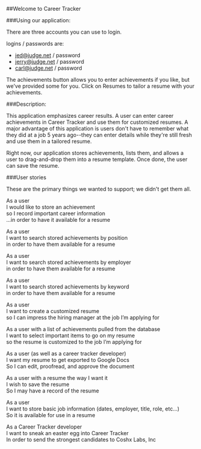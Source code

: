 ##Welcome to Career Tracker

###Using our application:

There are three accounts you can use to login.

logins / passwords are:

  - jed@judge.net / password
  - jerry@judge.net / password
  - carl@judge.net / password

The achievements button allows you to enter achievements if you like, but we've provided
some for you.  Click on Resumes to tailor a resume with your achievements.

###Description:

This application emphasizes career results.  A user can enter career achievements
in Career Tracker and use them for customized resumes.  A major advantage of this application
is users don't have to remember what they did at a job 5 years ago--they can enter details while
they're still fresh and use them in a tailored resume.

Right now, our application stores achievements, lists them, and allows a user to
drag-and-drop them into a resume template.  Once done, the user can save the resume.

###User stories

These are the primary things we wanted to support; we didn't get them all.

As a user  
I would like to store an achievement  
so I record important career information  
...in order to have it available for a resume  

As a user  
I want to search stored achievements by position  
in order to have them available for a resume  

As a user  
I want to search stored achievements by employer  
in order to have them available for a resume  

As a user  
I want to search stored achievements by keyword  
in order to have them available for a resume  

As a user  
I want to create a customized resume  
so I can impress the hiring manager at the job I’m applying for  

As a user with a list of achievements pulled from the database  
I want to select important items to go on my resume  
so the resume is customized to the job I’m applying for  

As a user (as well as a career tracker developer)  
I want my resume to get exported to Google Docs  
So I can edit, proofread, and approve the document  

As a user with a resume the way I want it  
I wish to save the resume  
So I may have a record of the resume  

As a user  
I want to store basic job information (dates, employer, title, role, etc...)  
So it is available for use in a resume  

As a Career Tracker developer  
I want to sneak an easter egg into Career Tracker  
In order to send the strongest candidates to Coshx Labs, Inc    
